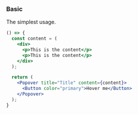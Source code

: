 <demo>

### Basic

The simplest usage.

```jsx live
() => {
  const content = (
    <div>
      <p>This is the content</p>
      <p>This is the content</p>
    </div>
  );

  return (
    <Popover title="Title" content={content}>
      <Button color="primary">Hover me</Button>
    </Popover> 
  );
}
```

</demo>
